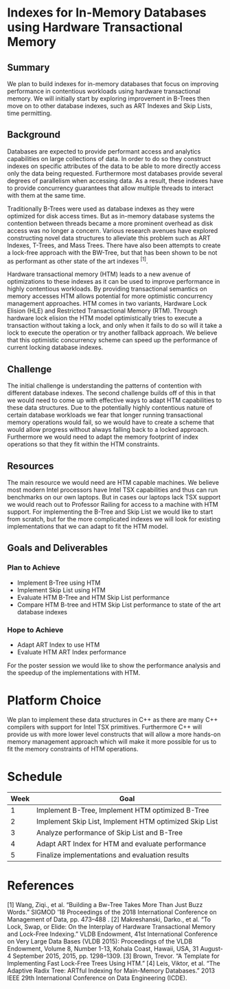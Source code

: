 # Indexes for In-Memory Databases using Hardware Transactional Memory

## Summary

We plan to build indexes for in-memory databases that focus on improving performance in contentious workloads using hardware transactional memory. We will initially start by exploring improvement in B-Trees then move on to other database indexes, such as ART Indexes and Skip Lists, time permitting. 

## Background

Databases are expected to provide performant access and analytics capabilities on large collections of data. In order to do so they construct indexes on specific attributes of the data to be able to more directly access only the data being requested. Furthermore most databases provide several degrees of parallelism when accessing data. As a result, these indexes have to provide concurrency guarantees that allow multiple threads to interact with them at the same time. 

Traditionally B-Trees were used as database indexes as they were optimized for disk access times. But as in-memory database systems the contention between threads became a more prominent overhead as disk access was no longer a concern. Various research avenues have explored constructing novel data structures to alleviate this problem such as ART Indexes, T-Trees, and Mass Trees. There have also been attempts to create a lock-free approach with the BW-Tree, but that has been shown to be not as performant as other state of the art indexes <sup>[1]</sup>. 

Hardware transactional memory (HTM) leads to a new avenue of optimizations to these indexes as it can be used to improve performance in highly contentious workloads. By providing transactional semantics on memory accesses HTM allows potential for more optimistic concurrency management approaches. HTM comes in two variants, Hardware Lock Elision (HLE) and Restricted Transactional Memory (RTM). Through hardware lock elision the HTM model optimistically tries to execute a transaction without taking a lock, and only when it fails to do so will it take a lock to execute the operation or try another fallback approach. We believe that this optimistic concurrency scheme can speed up the performance of current locking database indexes. 



## Challenge
The initial challenge is understanding the patterns of contention with different database indexes. The second challenge builds off of this in that we would need to come up with effective ways to adapt HTM capabilities to these data structures. Due to the potentially highly contentious nature of certain database workloads we fear that longer running transactional memory operations would fail, so we would have to create a scheme that would allow progress without always falling back to a locked approach. Furthermore we would need to adapt the memory footprint of index operations so that they fit within the HTM constraints.

## Resources
The main resource we would need are HTM capable machines. We believe most modern Intel processors have Intel TSX capabilities and thus can run benchmarks on our own laptops. But in cases our laptops lack TSX support we would reach out to Professor Railing for access to a machine with HTM support. For implementing the B-Tree and Skip List we would like to start from scratch, but for the more complicated indexes we will look for existing implementations that we can adapt to fit the HTM model.  

## Goals and Deliverables

### Plan to Achieve
- Implement B-Tree using HTM
- Implement Skip List using HTM
- Evaluate HTM B-Tree and HTM Skip List performance
- Compare HTM B-tree and HTM Skip List performance to state of the art database indexes

### Hope to Achieve
- Adapt ART Index to use HTM
- Evaluate HTM ART Index performance

For the poster session we would like to show the performance analysis and the speedup of the implementations with HTM. 

# Platform Choice

We plan to implement these data structures in C++ as there are many C++ compilers with support for Intel TSX primitives. Furthermore C++ will provide us with more lower level constructs that will allow a more hands-on memory management approach which will make it more possible for us to fit the memory constraints of HTM operations. 

# Schedule

| Week  | Goal                                                  |
| ------| ----------------------------------------------------- |
| 1     | Implement B-Tree, Implement HTM optimized B-Tree      |
| 2     | Implement Skip List, Implement HTM optimized Skip List|
| 3     | Analyze performance of Skip List and B-Tree           |
| 4     | Adapt ART Index for HTM and evaluate performance      |
| 5     | Finalize implementations and evaluation results       |

# References

[1] Wang, Ziqi., et al. “Building a Bw-Tree Takes More Than Just Buzz Words.” SIGMOD '18 Proceedings of the 2018 International Conference on Management of Data, pp. 473–488 .
[2] Makreshanski, Darko., et al. “To Lock, Swap, or Elide: On the Interplay of Hardware Transactional Memory and Lock-Free Indexing.” VLDB Endowment, 41st International Conference on Very Large Data Bases (VLDB 2015): Proceedings of the VLDB Endowment, Volume 8, Number 1-13, Kohala Coast, Hawaii, USA, 31 August-4 September 2015, 2015, pp. 1298–1309.
[3] Brown, Trevor. “A Template for Implementing Fast Lock-Free Trees Using HTM.”
[4] Leis, Viktor, et al. “The Adaptive Radix Tree: ARTful Indexing for Main-Memory Databases.” 2013 IEEE 29th International Conference on Data Engineering (ICDE).

